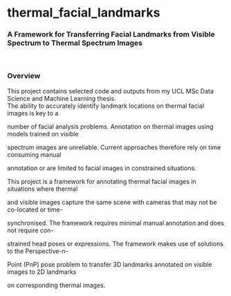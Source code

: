 # thermal_facial_landmarks

### A Framework for Transferring Facial Landmarks from Visible Spectrum to Thermal Spectrum Images

<br/>

### Overview
This project contains selected code and outputs from my UCL MSc Data Science and Machine Learning thesis.
<br/>
The ability to accurately identify landmark locations on thermal facial images is key to a

number of facial analysis problems. Annotation on thermal images using models trained on visible

spectrum images are unreliable. Current approaches therefore rely on time consuming manual

annotation or are limited to facial images in constrained situations.

This project is a framework for annotating thermal facial images in situations where thermal

and visible images capture the same scene with cameras that may not be co-located or time-

synchronised. The framework requires minimal manual annotation and does not require con-

strained head poses or expressions. The framework makes use of solutions to the Perspective-n-

Point (PnP) pose problem to transfer 3D landmarks annotated on visible images to 2D landmarks

on corresponding thermal images.


